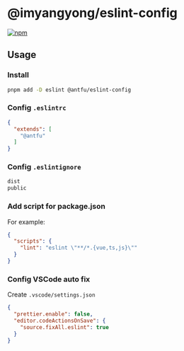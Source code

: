 # @imyangyong/eslint-config

[![npm](https://img.shields.io/npm/v/@antfu/eslint-config)](https://npmjs.com/package/@antfu/eslint-config)

## Usage

### Install

```bash
pnpm add -D eslint @antfu/eslint-config
```

### Config `.eslintrc`

```json
{
  "extends": [
    "@antfu"
  ]
}
```

### Config `.eslintignore`

```txt
dist
public
```

### Add script for package.json

For example:

```json
{
  "scripts": {
    "lint": "eslint \"**/*.{vue,ts,js}\""
  }
}
```

### Config VSCode auto fix

Create `.vscode/settings.json`

```json
{
  "prettier.enable": false,
  "editor.codeActionsOnSave": {
    "source.fixAll.eslint": true
  }
}
```
